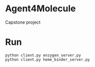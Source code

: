 # Agent4Molecule
Capstone project

# Run

```
python client.py enzygen_server.py
python client.py heme_binder_server.py
```
